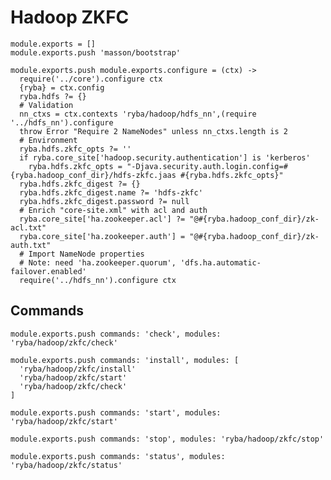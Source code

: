 
# Hadoop ZKFC

    module.exports = []
    module.exports.push 'masson/bootstrap'

    module.exports.push module.exports.configure = (ctx) ->
      require('../core').configure ctx
      {ryba} = ctx.config
      ryba.hdfs ?= {}
      # Validation
      nn_ctxs = ctx.contexts 'ryba/hadoop/hdfs_nn',(require '../hdfs_nn').configure
      throw Error "Require 2 NameNodes" unless nn_ctxs.length is 2
      # Environment
      ryba.hdfs.zkfc_opts ?= ''
      if ryba.core_site['hadoop.security.authentication'] is 'kerberos'
        ryba.hdfs.zkfc_opts = "-Djava.security.auth.login.config=#{ryba.hadoop_conf_dir}/hdfs-zkfc.jaas #{ryba.hdfs.zkfc_opts}"
      ryba.hdfs.zkfc_digest ?= {}
      ryba.hdfs.zkfc_digest.name ?= 'hdfs-zkfc'
      ryba.hdfs.zkfc_digest.password ?= null
      # Enrich "core-site.xml" with acl and auth
      ryba.core_site['ha.zookeeper.acl'] ?= "@#{ryba.hadoop_conf_dir}/zk-acl.txt"
      ryba.core_site['ha.zookeeper.auth'] = "@#{ryba.hadoop_conf_dir}/zk-auth.txt"
      # Import NameNode properties
      # Note: need 'ha.zookeeper.quorum', 'dfs.ha.automatic-failover.enabled'
      require('../hdfs_nn').configure ctx

## Commands

    module.exports.push commands: 'check', modules: 'ryba/hadoop/zkfc/check'

    module.exports.push commands: 'install', modules: [
      'ryba/hadoop/zkfc/install'
      'ryba/hadoop/zkfc/start'
      'ryba/hadoop/zkfc/check'
    ]

    module.exports.push commands: 'start', modules: 'ryba/hadoop/zkfc/start'

    module.exports.push commands: 'stop', modules: 'ryba/hadoop/zkfc/stop'

    module.exports.push commands: 'status', modules: 'ryba/hadoop/zkfc/status'
